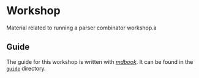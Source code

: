 # Workshop
Material related to running a parser combinator workshop.a

## Guide
The guide for this workshop is written with [_mdbook_][mdbook]. It can be found in the [`guide`][guide] directory.

[mdbook]: https://rust-lang.github.io/mdBook
[guide]: https://github.com/fifth-postulate/parser-combinators/tree/main/workshop/guide